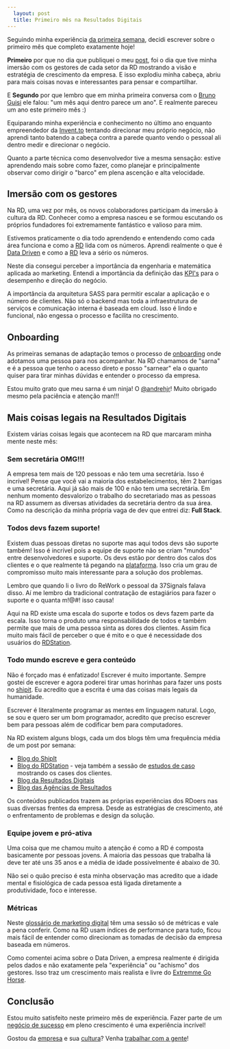 ```yaml
---
  layout: post
  title: Primeiro mês na Resultados Digitais
---
```


Seguindo minha experiência [da primeira semana](/primeira-semana-na-resultados-digitais/), decidi escrever sobre o primeiro mês que completo exatamente hoje!

__Primeiro__ por que no dia que publiquei o meu [post](/primeira-semana-na-resultados-digitais/), foi o dia que tive minha imersão com os gestores de cada setor da RD mostrando a visão e estratégia de crescimento da empresa. E isso explodiu minha cabeça, abriu para mais coisas novas e interessantes para pensar e compartilhar.

E __Segundo__ por que lembro que em minha primeira conversa com o [Bruno Guisi](https://twitter.com/brunogh) ele falou: "um mês aqui dentro parece um ano". E realmente pareceu um ano este primeiro mês :)

Equiparando minha experiência e conhecimento no último ano enquanto empreendedor da [Invent.to](http://invent.to) tentando direcionar meu próprio negócio, não aprendi tanto batendo a cabeça contra a parede quanto vendo o pessoal ali dentro medir e direcionar o negócio.

Quanto a parte técnica como desenvolvedor tive a mesma sensação: estive aprendendo mais sobre como fazer, como planejar e principalmente observar como dirigir o "barco" em plena ascenção e alta velocidade.

## Imersão com os gestores

Na RD, uma vez por mês, os novos colaboradores participam da imersão à cultura da RD. Conhecer como a empresa nasceu e se formou escutando os próprios fundadores foi extremamente fantástico e valioso para mim.

Estivemos praticamente o dia todo aprendendo e entendendo como cada área funciona e como a [RD][rd] lida com os números. Aprendi realmente o que é [Data Driven](http://en.wikipedia.org/wiki/Data_driven) e como a [RD][rd] leva a sério os números.

Neste dia consegui perceber a importância da engenharia e matemática aplicada ao marketing. Entendi a importância da definição das [KPI's](http://pt.wikipedia.org/wiki/Indicador-chave_de_desempenho) para o desempenho e direção do negócio.

A importância da arquitetura SASS para permitir escalar a aplicação e o número de clientes. Não só o backend mas toda a infraestrutura de serviços e comunicação interna é baseada em cloud. Isso é lindo e funcional, não engessa o processo e facilita no crescimento.

## Onboarding

As primeiras semanas de adaptação temos o processo de [onboarding](http://en.wikipedia.org/wiki/Onboarding) onde adotamos uma pessoa para nos acompanhar. Na RD chamamos de "sarna" e é a pessoa que tenho o acesso direto e posso "sarnear" ela o quanto quiser para tirar minhas dúvidas e entender o processo da empresa.

Estou muito grato que meu sarna é um ninja! O [@andrehjr](https://twitter.com/andrehjr)! Muito obrigado mesmo pela paciência e atenção man!!!

## Mais coisas legais na Resultados Digitais

Existem várias coisas legais que acontecem na RD que marcaram minha mente neste mês:

### Sem secretária OMG!!!

A empresa tem mais de 120 pessoas e não tem uma secretária. Isso é incrível! Pense que você vai a maioria dos estabelecimentos, têm 2 barrigas e uma secretária. Aqui já são mais de 100 e não tem uma secretária. Em nenhum momento desvalorizo o trabalho do secretariado mas as pessoas na RD assumem as diversas atividades da secretária dentro da sua área. Como na descrição da minha própria vaga de dev que entrei diz: __Full Stack__.


### Todos devs fazem suporte!

Existem duas pessoas diretas no suporte mas aqui todos devs são suporte também! Isso é incrível pois a equipe de suporte não se criam "mundos" entre desenvolvedores e suporte. Os devs estão por dentro dos calos dos clientes e o que realmente tá pegando na [plataforma](http://rdstation.com.br). Isso cria um grau de compromisso muito mais interessante para a solução dos problemas.

Lembro que quando li o livro do ReWork o pessoal da 37Signals falava disso. Aí me lembro da tradicional contratação de estagiários para fazer o suporte e o quanta m!@#! isso causa!

Aqui na RD existe uma escala do suporte e todos os devs fazem parte da escala. Isso torna o produto uma responsabilidade de todos e também permite que mais de uma pessoa sinta as dores dos clientes. Assim fica muito mais fácil de perceber o que é mito e o que é necessidade dos usuários do [RDStation](http://rdstation.com.br).

### Todo mundo escreve e gera conteúdo

Não é forçado mas é enfatizado! Escrever é muito importante. Sempre gostei de escrever e agora poderei tirar umas horinhas para fazer uns posts no [shipit][ship]. Eu acredito que a escrita é uma das coisas mais legais da humanidade.

Escrever é literalmente programar as mentes em linguagem natural. Logo, se sou e quero ser um bom programador, acredito que preciso escrever bem para pessoas além de codificar bem para computadores.

Na RD existem alguns blogs, cada um dos blogs têm uma frequência média de um post por semana:

* [Blog do ShipIt](ship)
* [Blog do RDStation](http://blog.rdstation.com.br/) - veja também a sessão de [estudos de caso](http://blog.rdstation.com.br/estudos-de-caso/) mostrando os cases dos clientes.
* [Blog da Resultados Digitais](http://resultadosdigitais.com.br/blog/)
* [Blog das Agências de Resultados](http://agenciasderesultados.resultadosdigitais.com.br/)

Os conteúdos publicados trazem as próprias experiências dos RDoers nas suas diversas frentes da empresa. Desde as estratégias de crescimento, até o enfrentamento de problemas e design da solução.

### Equipe jovem e pró-ativa

Uma coisa que me chamou muito a atenção é como a RD é composta basicamente por pessoas jovens. A maioria das pessoas que trabalha lá deve ter até uns 35 anos e a média de idade possivelmente é abaixo de 30.

Não sei o quão preciso é esta minha observação mas acredito que a idade mental e fisiológica de cada pessoa está ligada diretamente a produtividade, foco e interesse.

### Métricas

Neste [glossário de marketing digital](http://resultadosdigitais.com.br/blog/glossario-de-marketing-digital/) têm uma sessão só de métricas e vale a pena conferir. Como na RD usam índices de performance para tudo, ficou mais fácil de entender como direcionam as tomadas de decisão da empresa baseada em números.

Como comentei acima sobre o Data Driven, a empresa realmente é dirigida pelos dados e não exatamente pela "experiência" ou "achismo" dos gestores. Isso traz um crescimento mais realista e livre do [Extremme Go Horse](http://www.gohorseprocess.com.br/).

## Conclusão

Estou muito satisfeito neste primeiro mês de experiência. Fazer parte de um [negócio de sucesso](http://rdstation.com.br) em pleno crescimento é uma experiência incrível!

Gostou da [empresa](http://resultadosdigitais.com.br/sobre/) e sua [cultura](http://resultadosdigitais.com.br/blog/culture-code-rd/)? Venha [trabalhar com a gente](http://resultadosdigitais.com.br/trabalhe-conosco/)!

[ship]: http://shipit.resultadosdigitais.com.br
[rd]: http://resultadosdigitais.com.br

